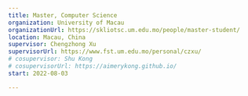 ```yaml
---
title: Master, Computer Science
organization: University of Macau
organizationUrl: https://skliotsc.um.edu.mo/people/master-student/
location: Macau, China
supervisor: Chengzhong Xu
supervisorUrl: https://www.fst.um.edu.mo/personal/czxu/
# cosupervisor: Shu Kong
# cosupervisorUrl: https://aimerykong.github.io/
start: 2022-08-03

---
```





